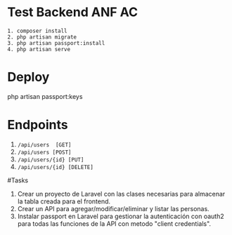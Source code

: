 # Test Backend ANF AC

```
1. composer install
2. php artisan migrate
3. php artisan passport:install
4. php artisan serve
```

# Deploy
php artisan passport:keys

# Endpoints
1. `/api/users  [GET]`
2. `/api/users [POST]` 
3. `/api/users/{id} [PUT]`
4. `/api/users/{id} [DELETE]`

#Tasks
1. Crear un proyecto de Laravel con las clases necesarias para almacenar la tabla creada para el frontend.
2. Crear un API para agregar/modificar/eliminar y listar las personas.
3. Instalar passport en Laravel para gestionar la autenticación con oauth2 para todas las funciones de la API con metodo "client credentials".